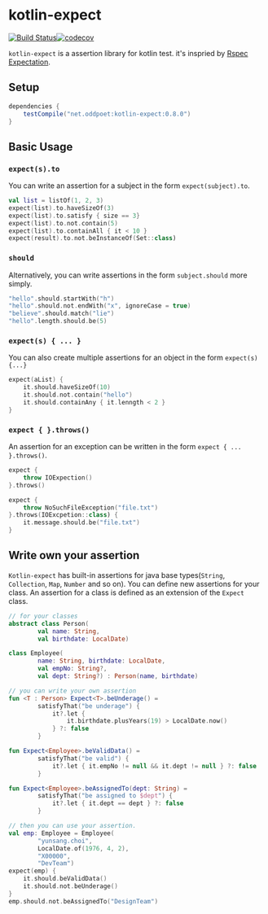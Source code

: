 # kotlin-expect 
[![Build Status](https://travis-ci.org/odd-poet/kotlin-expect.svg?branch=master)](https://travis-ci.org/odd-poet/kotlin-expect)[![codecov](https://codecov.io/gh/odd-poet/kotlin-expect/branch/master/graph/badge.svg)](https://codecov.io/gh/odd-poet/kotlin-expect)

`kotlin-expect` is a assertion library for kotlin test. it's inspried by [Rspec Expectation].


## Setup 

```gradle
dependencies {
    testCompile("net.oddpoet:kotlin-expect:0.8.0")
}
```

## Basic Usage 

### `expect(s).to`

You can write an assertion for a subject in the form `expect(subject).to`.  

```kotlin
val list = listOf(1, 2, 3)
expect(list).to.haveSizeOf(3)
expect(list).to.satisfy { size == 3}
expect(list).to.not.contain(5)
expect(list).to.containAll { it < 10 }
expect(result).to.not.beInstanceOf(Set::class)
```

### `should`

Alternatively, you can write assertions in the form `subject.should` more simply.

```kotlin
"hello".should.startWith("h")
"hello".should.not.endWith("x", ignoreCase = true)
"believe".should.match("lie")
"hello".length.should.be(5)
```

### `expect(s) { ... }`

You can also create multiple assertions for an object in the form `expect(s) {...}`
```kotlin
expect(aList) {
    it.should.haveSizeOf(10)
    it.should.not.contain("hello")
    it.should.containAny { it.lenngth < 2 }
}
```
### `expect { }.throws()`

An assertion for an exception can be written in the form `expect { ... }.throws()`.

```kotlin
expect {
    throw IOExpection()
}.throws()

expect {
    throw NoSuchFileException("file.txt")
}.throws(IOExcpetion::class) {
    it.message.should.be("file.txt")
}

```

## Write own your assertion
 
`Kotlin-expect` has built-in assertions 
for java base types(`String`, `Collection`, `Map`, `Number` and so on).
You can define new assertions for your class.
An assertion for a class is defined as an extension of the `Expect` class.

```kotlin
// for your classes
abstract class Person(
        val name: String,
        val birthdate: LocalDate)

class Employee(
        name: String, birthdate: LocalDate,
        val empNo: String?,
        val dept: String?) : Person(name, birthdate)

// you can write your own assertion
fun <T : Person> Expect<T>.beUnderage() =
        satisfyThat("be underage") {
            it?.let {
                it.birthdate.plusYears(19) > LocalDate.now()
            } ?: false
        }

fun Expect<Employee>.beValidData() =
        satisfyThat("be valid") {
            it?.let { it.empNo != null && it.dept != null } ?: false
        }

fun Expect<Employee>.beAssignedTo(dept: String) =
        satisfyThat("be assigned to $dept") {
            it?.let { it.dept == dept } ?: false
        }

// then you can use your assertion.
val emp: Employee = Employee(
        "yunsang.choi",
        LocalDate.of(1976, 4, 2),
        "X00000",
        "DevTeam")
expect(emp) {
    it.should.beValidData()
    it.should.not.beUnderage()
}
emp.should.not.beAssignedTo("DesignTeam")

```

[Rspec Expectation]:https://github.com/rspec/rspec-expectations